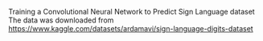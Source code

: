 Training a Convolutional Neural Network to Predict Sign Language dataset
The data was downloaded from 
https://www.kaggle.com/datasets/ardamavi/sign-language-digits-dataset 
